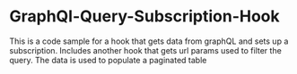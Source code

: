 # GraphQl-Query-Subscription-Hook

This is a code sample for a hook that gets data from graphQL and sets up a subscription. Includes another hook that gets url params used to filter the query. The data is used to populate a paginated table
